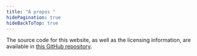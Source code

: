 ```yaml
---
title: "À propos "
hidePagination: true
hideBackToTop: true
---
```


The source code for this website, as well as the licensing information, are available in [this GitHub repository](https://github.com/krek0/oklm-website).
